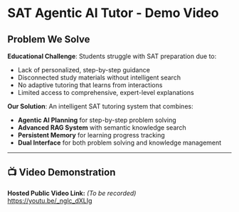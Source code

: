 # SAT Agentic AI Tutor - Demo Video

## Problem We Solve

**Educational Challenge**: Students struggle with SAT preparation due to:
- Lack of personalized, step-by-step guidance
- Disconnected study materials without intelligent search
- No adaptive tutoring that learns from interactions
- Limited access to comprehensive, expert-level explanations

**Our Solution**: An intelligent SAT tutoring system that combines:
- **Agentic AI Planning** for step-by-step problem solving
- **Advanced RAG System** with semantic knowledge search  
- **Persistent Memory** for learning progress tracking
- **Dual Interface** for both problem solving and knowledge management

---

## 📺 Video Demonstration

**Hosted Public Video Link:** *(To be recorded)*  
<https://youtu.be/_nglc_dXLIg>